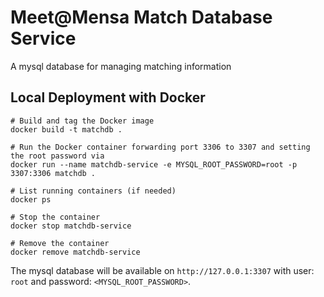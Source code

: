 # Meet@Mensa Match Database Service

A mysql database for managing matching information

## Local Deployment with Docker
```
# Build and tag the Docker image
docker build -t matchdb .

# Run the Docker container forwarding port 3306 to 3307 and setting the root password via
docker run --name matchdb-service -e MYSQL_ROOT_PASSWORD=root -p 3307:3306 matchdb .

# List running containers (if needed) 
docker ps

# Stop the container
docker stop matchdb-service

# Remove the container
docker remove matchdb-service
```

The mysql database will be available on `http://127.0.0.1:3307` with user: `root` and password: `<MYSQL_ROOT_PASSWORD>`.